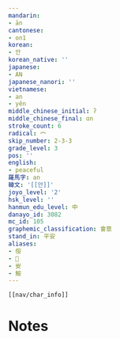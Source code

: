 ```yaml
---
mandarin:
- ān
cantonese:
- on1
korean:
- 안
korean_native: ''
japanese:
- AN
japanese_nanori: ''
vietnamese:
- an
- yên
middle_chinese_initial: ʔ
middle_chinese_final: ɑn
stroke_count: 6
radical: 宀
skip_number: 2-3-3
grade_level: 3
pos: ''
english:
- peaceful
羅馬字: an
韓文: '[[안]]'
joyo_level: '2'
hsk_level: ''
hanmun_edu_level: 中
danayo_id: 3082
mc_id: 105
graphemic_classification: 會意
stand_in: 平安
aliases:
- 侒
- 𠕷
- 𡚴
- 鮟
---
```

```meta-bind-embed
[[nav/char_info]]
```

# Notes
